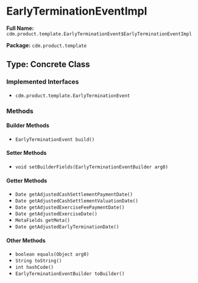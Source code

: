 # EarlyTerminationEventImpl

**Full Name:** `cdm.product.template.EarlyTerminationEvent$EarlyTerminationEventImpl`

**Package:** `cdm.product.template`

## Type: Concrete Class

### Implemented Interfaces

- `cdm.product.template.EarlyTerminationEvent`

### Methods

#### Builder Methods

- `EarlyTerminationEvent build()`

#### Setter Methods

- `void setBuilderFields(EarlyTerminationEventBuilder arg0)`

#### Getter Methods

- `Date getAdjustedCashSettlementPaymentDate()`
- `Date getAdjustedCashSettlementValuationDate()`
- `Date getAdjustedExerciseFeePaymentDate()`
- `Date getAdjustedExerciseDate()`
- `MetaFields getMeta()`
- `Date getAdjustedEarlyTerminationDate()`

#### Other Methods

- `boolean equals(Object arg0)`
- `String toString()`
- `int hashCode()`
- `EarlyTerminationEventBuilder toBuilder()`

